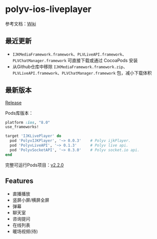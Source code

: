 # polyv-ios-liveplayer

  参考文档：[Wiki](https://github.com/easefun/polyv-ios-liveplayer/wiki)

## 最近更新

- `IJKMediaFramework.framework`、`PLVLiveAPI.framework`、`PLVChatManager.framework` 可直接下载或通过 CocoaPods 安装
- 从Github仓库中移除 `IJKMediaFramework.framework.zip`、`PLVLiveAPI.framework`、`PLVChatManager.framework` 包，减小下载体积

## 最新版本

[Release](https://github.com/easefun/polyv-ios-liveplayer/releases)

Pods库版本：

```ruby
platform :ios, "8.0"
use_frameworks!

target 'IJKLivePlayer' do
  pod 'PolyvIJKPlayer', '~> 0.0.3'    # Polyv ijkPlayer.
  pod 'PolyvLiveAPI', '~> 0.1.3'      # Polyv live api.
  pod 'PolyvSocketAPI', '~> 0.3.0'    # Polyv socket.io api.
end
```

完整可运行Pods项目：[v2.2.0](http://repo.polyv.net/ios/download/livesdk-demo/2.2.0/polyv-ios-liveplayer.zip)

## Features

- 直播播放
- 竖屏小屏/横屏全屏
- 弹幕
- 聊天室
- 咨询提问
- 在线列表
- 暖场视频(待)
